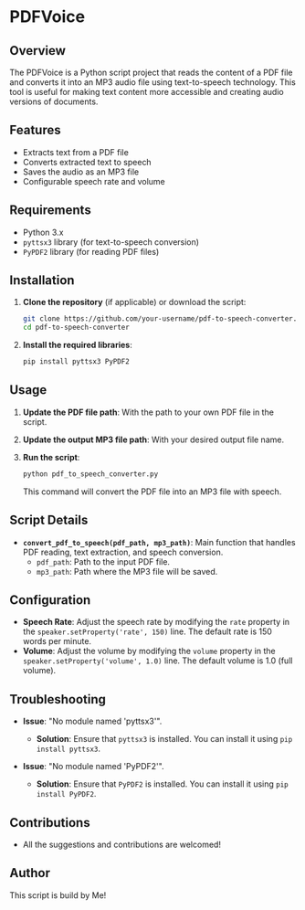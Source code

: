 # PDFVoice

## Overview

The PDFVoice is a Python script project  that reads the content of a PDF file and converts it into an MP3 audio file using text-to-speech technology. This tool is useful for making text content more accessible and creating audio versions of documents.

## Features

- Extracts text from a PDF file
- Converts extracted text to speech
- Saves the audio as an MP3 file
- Configurable speech rate and volume

## Requirements

- Python 3.x
- `pyttsx3` library (for text-to-speech conversion)
- `PyPDF2` library (for reading PDF files)

## Installation

1. **Clone the repository** (if applicable) or download the script:

    ```bash
    git clone https://github.com/your-username/pdf-to-speech-converter.git
    cd pdf-to-speech-converter
    ```

2. **Install the required libraries**:

    ```bash
    pip install pyttsx3 PyPDF2
    ```

## Usage

1. **Update the PDF file path**: With the path to your own PDF file in the script.

2. **Update the output MP3 file path**: With your desired output file name.

3. **Run the script**:

    ```bash
    python pdf_to_speech_converter.py
    ```

   This command will convert the PDF file into an MP3 file with speech.

## Script Details

- **`convert_pdf_to_speech(pdf_path, mp3_path)`**: Main function that handles PDF reading, text extraction, and speech conversion.
  - `pdf_path`: Path to the input PDF file.
  - `mp3_path`: Path where the MP3 file will be saved.

## Configuration

- **Speech Rate**: Adjust the speech rate by modifying the `rate` property in the `speaker.setProperty('rate', 150)` line. The default rate is 150 words per minute.
- **Volume**: Adjust the volume by modifying the `volume` property in the `speaker.setProperty('volume', 1.0)` line. The default volume is 1.0 (full volume).

## Troubleshooting

- **Issue**: "No module named 'pyttsx3'".
  - **Solution**: Ensure that `pyttsx3` is installed. You can install it using `pip install pyttsx3`.

- **Issue**: "No module named 'PyPDF2'".
  - **Solution**: Ensure that `PyPDF2` is installed. You can install it using `pip install PyPDF2`.

## Contributions

- All the suggestions and contributions are welcomed!

## Author

This script is build by Me!

